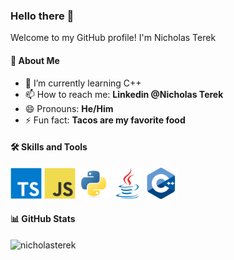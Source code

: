 ### Hello there 👋

Welcome to my GitHub profile! I'm Nicholas Terek


#### 🚀 About Me

- 🌱 I’m currently learning C++
- 📫 How to reach me: **Linkedin @Nicholas Terek**
- 😄 Pronouns: **He/Him**
- ⚡ Fun fact: **Tacos are my favorite food**

#### 🛠 Skills and Tools

<div>
   <img src="https://raw.githubusercontent.com/devicons/devicon/6910f0503efdd315c8f9b858234310c06e04d9c0/icons/typescript/typescript-original.svg" alt="TypeScript logo" width="50" height="50">
   <img src="https://github.com/devicons/devicon/blob/master/icons/javascript/javascript-original.svg" alt="JavaScript logo" width="50" height="50">
   <img src="https://github.com/devicons/devicon/blob/master/icons/python/python-original.svg" alt="Python logo" width="50" height="50">
   <img src="https://github.com/devicons/devicon/blob/master/icons/java/java-original.svg" alt="Java logo" width="50" height="50">
   <img src="https://github.com/devicons/devicon/blob/master/icons/cplusplus/cplusplus-original.svg" alt="C++ logo" width="50" height="50">
</div>


#### 📊 GitHub Stats

<p align="left">
  <img src="https://github-readme-streak-stats.herokuapp.com/?user=nicholasterek&theme=default" alt="nicholasterek" />
</p>



